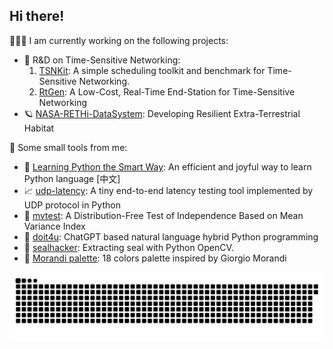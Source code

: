 ## Hi there!

🧑🏽‍💻 I am currently working on the following projects:

- 🔬 R&D on Time-Sensitive Networking: 
    1. [TSNKit](https://github.com/ChuanyuXue/tsnkit): A simple scheduling toolkit and benchmark for Time-Sensitive Networking.
    2. [RtGen](https://github.com/ChuanyuXue/RPiTSN): A Low-Cost, Real-Time End-Station for Time-Sensitive Networking
- 🪐 [NASA-RETHi-DataSystem](https://github.com/ChuanyuXue/NASA-RETHi-DataService): Developing Resilient Extra-Terrestrial Habitat

🤷 Some small tools from me:
- 🧸 [Learning Python the Smart Way](https://github.com/datawhalechina/learn-python-the-smart-way): An efficient and joyful way to learn Python language \[中文\]
- 📈 [udp-latency](https://github.com/ChuanyuXue/udp-latency): A tiny end-to-end latency testing tool implemented by UDP protocol in Python
- 📐 [mvtest](https://github.com/ChuanyuXue/MVTest): A Distribution-Free Test of Independence Based on Mean Variance Index
- 🐶 [doit4u](https://github.com/ChuanyuXue/doit4u): ChatGPT based natural language hybrid Python programming
- 🦭 [sealhacker](https://github.com/ChuanyuXue/sealhacker): Extracting seal with Python OpenCV.
- 🎨 [Morandi palette](https://gist.github.com/ChuanyuXue/3a377f7c1629b0ce68bc6b393340d0fb): 18 colors palette inspired by Giorgio Morandi


![Snake animation](https://github.com/chuanyuxue/chuanyuxue/blob/output/github-contribution-grid-snake.svg)
